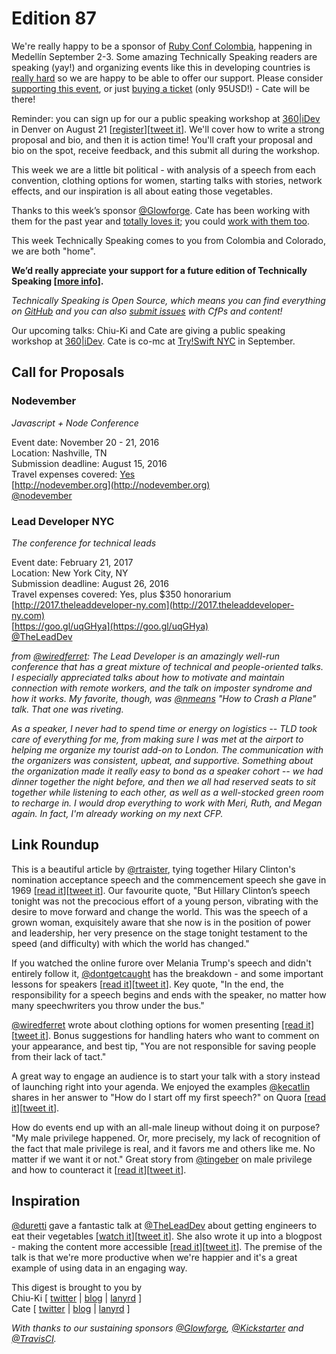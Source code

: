 # Edition 87

We're really happy to be a sponsor of [Ruby Conf Colombia](http://www.rubyconf.co/), happening in Medellín September 2-3. Some amazing Technically Speaking readers are speaking (yay!) and organizing events like this in developing countries is [really hard](https://buriti.ca/how-we-re-changing-colombia-through-open-source-communities-and-why-we-need-your-help-7825a9fd020e#.9mlp5zvm7) so we are happy to be able to offer our support. Please consider [supporting this event](http://www.rubyconf.co/), or just [buying a ticket](https://ti.to/colombia-dev/rubyconf-colombia-2016) (only 95USD!) - Cate will be there!

Reminder: you can sign up for our a public speaking workshop at [360|iDev](http://360idev.com/sessions/conference-proposal-writing/) in Denver on August 21 [[register](http://360idev.com/#tile_registration)][[tweet it](https://twitter.com/home?status=Conference%20proposal%20writing%20workshop%3A%20From%20brainstorm%20to%20submit%20at%20%40360idev%20by%20%40techspeakdigest%20http%3A//360idev.com/%23tile_registration)]. We'll cover how to write a strong proposal and bio, and then it is action time! You'll craft your proposal and bio on the spot, receive feedback, and this submit all during the workshop.

This week we are a little bit political - with analysis of a speech from each convention, clothing options for women, starting talks with stories, network effects, and our inspiration is all about eating those vegetables.

Thanks to this week’s sponsor [@Glowforge](https://twitter.com/glowforge). Cate has been working with them for the past year and [totally loves it](http://www.catehuston.com/blog/2015/10/21/lasers-and-practical-skills/); you could [work with them too](https://glowforge.com/jobs/).

This week Technically Speaking comes to you from Colombia and Colorado, we are both "home".

**We’d really appreciate your support for a future edition of Technically Speaking [[more info](http://www.techspeak.email/sponsorship/)].**  

*Technically Speaking is Open Source, which means you can find everything on [GitHub](https://github.com/catehstn/technically-speaking/) and you can also [submit issues](https://github.com/catehstn/technically-speaking/issues/new) with CfPs and content!*  

Our upcoming talks: Chiu-Ki and Cate are giving a public speaking workshop at [360|iDev](http://360idev.com/sessions/conference-proposal-writing/). Cate is co-mc at [Try!Swift NYC](http://www.tryswiftnyc.com/) in September.

## Call for Proposals

### Nodevember
*Javascript + Node Conference*

Event date: November 20 - 21, 2016  
Location: Nashville, TN  
Submission deadline: August 15, 2016  
Travel expenses covered: [Yes](https://twitter.com/nodevember/status/745957947616833536)  
[http://nodevember.org](http://nodevember.org)  
[@nodevember](https://twitter.com/nodevember)  


### Lead Developer NYC
*The conference for technical leads*

Event date: February 21, 2017  
Location: New York City, NY  
Submission deadline: August 26, 2016  
Travel expenses covered: Yes, plus $350 honorarium  
[http://2017.theleaddeveloper-ny.com](http://2017.theleaddeveloper-ny.com)  
[https://goo.gl/uqGHya](https://goo.gl/uqGHya)  
[@TheLeadDev](https://twitter.com/TheLeadDev)  

*from [@wiredferret](https://twitter.com/wiredferret): The Lead Developer is an amazingly well-run conference that has a great mixture of technical and people-oriented talks. I especially appreciated talks about how to motivate and maintain connection with remote workers, and the talk on imposter syndrome and how it works. My favorite, though, was [@nmeans](https://twitter.com/nmeans) "How to Crash a Plane" talk. That one was riveting.*

*As a speaker, I never had to spend time or energy on logistics -- TLD took care of everything for me, from making sure I was met at the airport to helping me organize my tourist add-on to London. The communication with the organizers was consistent, upbeat, and supportive. Something about the organization made it really easy to bond as a speaker cohort -- we had dinner together the night before, and then we all had reserved seats to sit together while listening to each other, as well as a well-stocked green room to recharge in. I would drop everything to work with Meri, Ruth, and Megan again. In fact, I'm already working on my next CFP.*




## Link Roundup

This is a beautiful article by [@rtraister](http://twitter.com/rtraister), tying together Hilary Clinton's nomination acceptance speech and the commencement speech she gave in 1969 [[read it](http://nymag.com/daily/intelligencer/2016/07/hillary-poised-to-make-the-impossible-possible.html)][[tweet it](https://twitter.com/home?status=%20by%20%40rtraister%20http%3A//nymag.com/daily/intelligencer/2016/07/hillary-poised-to-make-the-impossible-possible.html%20via%20%40techspeakdigest)]. Our favourite quote, "But Hillary Clinton’s speech tonight was not the precocious effort of a young person, vibrating with the desire to move forward and change the world. This was the speech of a grown woman, exquisitely aware that she now is in the position of power and leadership, her very presence on the stage tonight testament to the speed (and difficulty) with which the world has changed."

If you watched the online furore over Melania Trump's speech and didn't entirely follow it, [@dontgetcaught](http://twitter.com/dontgetcaught) has the breakdown - and some important lessons for speakers [[read it](http://eloquentwoman.blogspot.com/2016/07/famous-speech-friday-melania-trumps.html)][[tweet it](https://twitter.com/home?status=%20by%20%40dontgetcaught%20http%3A//eloquentwoman.blogspot.com/2016/07/famous-speech-friday-melania-trumps.html%20via%20%40techspeakdigest)]. Key quote, "In the end, the responsibility for a speech begins and ends with the speaker, no matter how many speechwriters you throw under the bus."

[@wiredferret](http://twitter.com/wiredferret) wrote about clothing options for women presenting [[read it]](http://www.heidiwaterhouse.com/2016/07/29/lady-speaker-clothes-crisis/)[[tweet it](https://twitter.com/home?status=Lady%20Speaker%20Clothes%20Crisis%20by%20%40wiredferret%20http%3A//www.heidiwaterhouse.com/2016/07/29/lady-speaker-clothes-crisis%20via%20%40techspeakdigest)]. Bonus suggestions for handling haters who want to comment on your appearance, and best tip, "You are not responsible for saving people from their lack of tact."

A great way to engage an audience is to start your talk with a story instead of launching right into your agenda. We enjoyed the examples [@kecatlin](https://twitter.com/kecatlin) shares in her answer to "How do I start off my first speech?" on Quora [[read it](https://www.quora.com/How-do-I-start-off-with-my-first-speech/answer/Karen-Catlin)][[tweet it](https://twitter.com/home?status=%20by%20%40kecatlin%20https%3A//www.quora.com/How-do-I-start-off-with-my-first-speech/answer/Karen-Catlin%20via%20%40techspeakdigest)].

How do events end up with an all-male lineup without doing it on purpose? "My male privilege happened. Or, more precisely, my lack of recognition of the fact that male privilege is real, and it favors me and others like me. No matter if we want it or not." Great story from [@tingeber](https://twitter.com/tingeber) on male privilege and how to counteract it [[read it](http://bit.ly/29jHFso)][[tweet it](https://twitter.com/home?status=On%20male%20privilege%20and%20networks%20by%20%40tingeber%20http%3A//bit.ly/29jHFso%20via%20%40techspeakdigest)].

## Inspiration

[@duretti](http://twitter.com/duretti) gave a fantastic talk at [@TheLeadDev](http://twitter.com/theleaddev) about getting engineers to eat their vegetables [[watch it](https://vimeo.com/172711355)][[tweet it](https://twitter.com/home?status=How%20do%20you%20get%20a%20engineering%20team%20to%20eat%20their%20vegetables%20by%20%40duretti%20at%20%40TheLeadDev%20https%3A//vimeo.com/172711355%20via%20%40techspeakdigest)]. She also wrote it up into a blogpost - making the content more accessible [[read it](https://medium.com/@duretti/how-to-get-engineering-teams-to-eat-their-vegetables-83e0f83af71a#.7jbd8o9vy)][[tweet it](https://twitter.com/home?status=%20by%20%40duretti%20https%3A//medium.com/%40duretti/how-to-get-engineering-teams-to-eat-their-vegetables-83e0f83af71a%23.7jbd8o9vy%20via%20%40techspeakdigest)]. The premise of the talk is that we're more productive when we're happier and it's a great example of using data in an engaging way.  


This digest is brought to you by  
Chiu-Ki [ [twitter](https://twitter.com/chiuki) | [blog](http://blog.sqisland.com/) | [lanyrd](http://lanyrd.com/profile/chiuki/) ]  
Cate [ [twitter](https://twitter.com/catehstn) | [blog](http://www.catehuston.com/blog/) | [lanyrd](http://lanyrd.com/profile/catehstn/) ]

*With thanks to our sustaining sponsors [@Glowforge](http://twitter.com/glowforge), [@Kickstarter](http://twitter.com/kickstarter) and [@TravisCI](http://twitter.com/travisci).*
